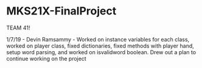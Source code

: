 # MKS21X-FinalProject

TEAM 41!

1/7/19 - Devin Ramsammy - Worked on instance variables for each class, worked on player class, fixed dictionaries, fixed methods with player hand, setup word parsing, and worked on isvalidword boolean. Drew out a plan to continue working on the project
